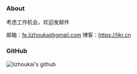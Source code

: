 ### About

考虑工作机会，欢迎发邮件

邮箱：fe.lizhoukai@gmail.com
博客：https://likr.cn

### GitHub
![lizhoukai's github](https://github-readme-stats.vercel.app/api?username=lizhoukai&show_icons=true&title_color=409EFF&icon_color=409EFF&text_color=333333&bg_color=ffffff)
